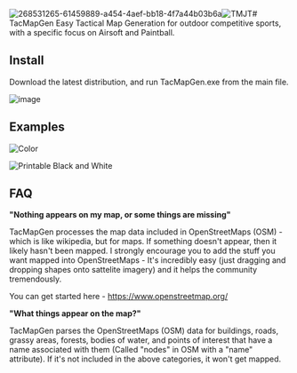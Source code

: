 ![268531265-61459889-a454-4aef-bb18-4f7a44b03b6a](https://github.com/andriyyatsykiv/TacMapGen/assets/144859431/c7301375-e968-4275-b523-7d7f7b320dab)![TMJT](https://github.com/andriyyatsykiv/TacMapGen/assets/144859431/373a08e2-85b4-465b-aed5-179c73af46bf)# TacMapGen
Easy Tactical Map Generation for outdoor competitive sports, with a specific focus on Airsoft and Paintball.

Install
--------
Download the latest distribution, and run TacMapGen.exe from the main file.

![image](https://github.com/andriyyatsykiv/TacMapGen/assets/144859431/e757d939-94be-4094-b675-a50b16329c2c)

Examples
--------
![Color](https://github.com/andriyyatsykiv/TacMapGen/assets/144859431/fab8f908-f980-4b1c-8f4e-258eeed843eb)

![Printable Black and White](https://github.com/andriyyatsykiv/TacMapGen/assets/144859431/03a1bb77-b6f6-401f-ac54-e2c6db6b3559)

FAQ
---------
**"Nothing appears on my map, or some things are missing"**

TacMapGen processes the map data included in OpenStreetMaps (OSM) - which is like wikipedia, but for maps. If something doesn't appear, then it likely hasn't been mapped. I strongly encourage you to add the stuff you want mapped into OpenStreetMaps - It's incredibly easy (just dragging and dropping shapes onto sattelite imagery) and it helps the community tremendously. 

You can get started here - https://www.openstreetmap.org/

**"What things appear on the map?"**

TacMapGen parses the OpenStreetMaps (OSM) data for buildings, roads, grassy areas, forests, bodies of water, and points of interest that have a name associated with them (Called "nodes" in OSM with a "name" attribute). If it's not included in the above categories, it won't get mapped.
